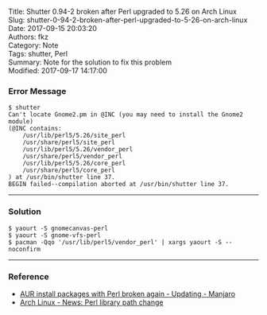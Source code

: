 Title: Shutter 0.94-2 broken after Perl upgraded to 5.26 on Arch Linux  
Slug: shutter-0-94-2-broken-after-perl-upgraded-to-5-26-on-arch-linux  
Date: 2017-09-15 20:03:20  
Authors: fkz  
Category: Note  
Tags: shutter, Perl  
Summary: Note for the solution to fix this problem  
Modified: 2017-09-17 14:17:00  
  
  
### Error Message  
  
```  
$ shutter  
Can't locate Gnome2.pm in @INC (you may need to install the Gnome2 module)  
(@INC contains:  
    /usr/lib/perl5/5.26/site_perl  
    /usr/share/perl5/site_perl  
    /usr/lib/perl5/5.26/vendor_perl  
    /usr/share/perl5/vendor_perl  
    /usr/lib/perl5/5.26/core_perl  
    /usr/share/perl5/core_perl  
) at /usr/bin/shutter line 37.  
BEGIN failed--compilation aborted at /usr/bin/shutter line 37.  
```  
  
---  
  
### Solution  
  
```  
$ yaourt -S gnomecanvas-perl  
$ yaourt -S gnome-vfs-perl  
$ pacman -Qqo '/usr/lib/perl5/vendor_perl' | xargs yaourt -S --noconfirm  
```  
  
---  
  
### Reference  
  
+ [AUR install packages with Perl broken again - Updating - Manjaro](https://forum.manjaro.org/t/aur-install-packages-with-perl-broken-again/30913/9)  
+ [Arch Linux - News: Perl library path change](https://www.archlinux.org/news/perl-library-path-change/)  
